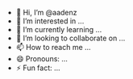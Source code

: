 - 👋 Hi, I’m @aadenz
- 👀 I’m interested in ...
- 🌱 I’m currently learning ...
- 💞️ I’m looking to collaborate on ...
- 📫 How to reach me ...
- 😄 Pronouns: ...
- ⚡ Fun fact: ...

<!---
aadenz/aadenz is a ✨ special ✨ repository because its `README.md` (this file) appears on your GitHub profile.
You can click the Preview link to take a look at your changes.
--->
